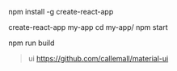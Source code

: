 npm install -g create-react-app

create-react-app my-app
cd my-app/
npm start

npm run build

> ui
https://github.com/callemall/material-ui

